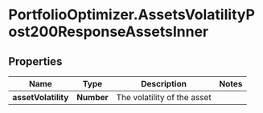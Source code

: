 # PortfolioOptimizer.AssetsVolatilityPost200ResponseAssetsInner

## Properties

Name | Type | Description | Notes
------------ | ------------- | ------------- | -------------
**assetVolatility** | **Number** | The volatility of the asset | 


